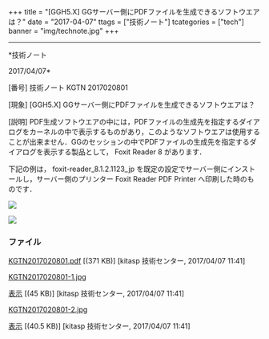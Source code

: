 ﻿+++
title = "[GGH5.X] GGサーバー側にPDFファイルを生成できるソフトウエアは？"
date = "2017-04-07"
ttags = ["技術ノート"]
tcategories = ["tech"]
banner = "img/technote.jpg"
+++

-----------------------------------------------------------------------------------------------------------------------------

*技術ノート

2017/04/07*


[番号]
技術ノート KGTN 2017020801

[現象]
[GGH5.X] GGサーバー側にPDFファイルを生成できるソフトウエアは？

[説明]
PDF生成ソフトウエアの中には，PDFファイルの生成先を指定するダイアログをカーネルの中で表示するものがあり，このようなソフトウエアは使用することが出来ません．GGのセッションの中でPDFファイルの生成先を指定するダイアログを表示する製品として，
Foxit Reader 8 があります．

下記の例は， foxit-reader_8.1.2.1123_jp
を既定の設定でサーバー側にインストールし，サーバー側のプリンター Foxit
Reader PDF Printer へ印刷した時のものです．

![](http://techreport.kitasp.net/attachments/download/3286/KGTN2017020801-1.jpg)

![](http://techreport.kitasp.net/attachments/download/3287/KGTN2017020801-2.jpg)


### ファイル

 
 


[KGTN2017020801.pdf](http://techreport.kitasp.net/attachments/download/3285/KGTN2017020801.pdf)
 [(371 KB)] [kitasp 技術センター, 2017/04/07
11:41]

[KGTN2017020801-1.jpg](http://techreport.kitasp.net/attachments/download/3286/KGTN2017020801-1.jpg)

[表示](http://techreport.kitasp.net/attachments/3286/KGTN2017020801-1.jpg "表示")
 [(45 KB)] [kitasp 技術センター, 2017/04/07
11:41]

[KGTN2017020801-2.jpg](http://techreport.kitasp.net/attachments/download/3287/KGTN2017020801-2.jpg)

[表示](http://techreport.kitasp.net/attachments/3287/KGTN2017020801-2.jpg "表示")
 [(40.5 KB)] [kitasp 技術センター, 2017/04/07
11:41]


 


 

